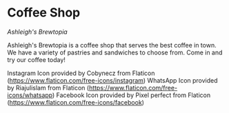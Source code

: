# Coffee Shop

_Ashleigh's Brewtopia_

Ashleigh's Brewtopia is a coffee shop that serves the best coffee in town. We have a variety of pastries and sandwiches to choose from. Come in and try our coffee today!

Instagram Icon provided by Cobynecz from Flaticon (https://www.flaticon.com/free-icons/instagram)
WhatsApp Icon provided by Riajulislam from Flaticon (https://www.flaticon.com/free-icons/whatsapp)
Facebook Icon provided by Pixel perfect from Flaticon (https://www.flaticon.com/free-icons/facebook)
